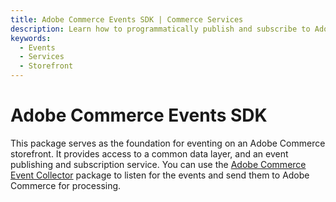 ```yaml
---
title: Adobe Commerce Events SDK | Commerce Services
description: Learn how to programmatically publish and subscribe to Adobe Commerce storefront events.
keywords:
  - Events
  - Services
  - Storefront
---
```


# Adobe Commerce Events SDK

This package serves as the foundation for eventing on an Adobe Commerce storefront. It provides access to a common data layer, and an event publishing and subscription service. You can use the [Adobe Commerce Event Collector](../collector/index.md) package to listen for the events and send them to Adobe Commerce for processing.
